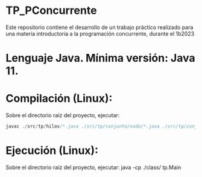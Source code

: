 # TP_PConcurrente
Este repositorio contiene el desarrollo de un trabajo práctico realizado para una materia introductoria a la programación concurrente, durante el 1b2023

# Lenguaje Java. Mínima versión: Java 11.

# Compilación (Linux):
Sobre el directorio raíz del proyecto, ejecutar:
```Java
javac ./src/tp/hilos/*.java ./src/tp/conjunto/nodo/*.java ./src/tp/conjunto/*.java ./src/tp/*.java -d ./class -Xlint:unchecked
```
# Ejecución (Linux):
Sobre el directorio raíz del proyecto, ejecutar:
java -cp ./class/ tp.Main 
